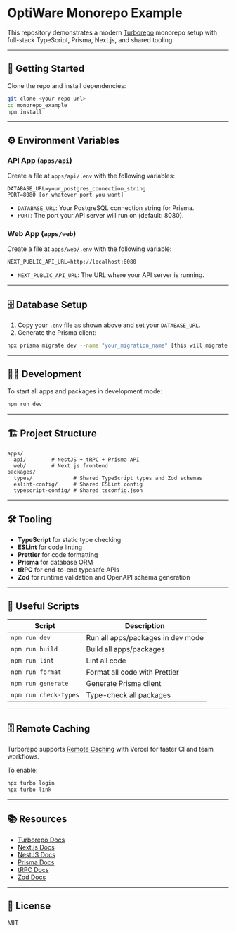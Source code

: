 # OptiWare Monorepo Example

This repository demonstrates a modern [Turborepo](https://turborepo.com/) monorepo setup with full-stack TypeScript, Prisma, Next.js, and shared tooling.

---

## 🚀 Getting Started

Clone the repo and install dependencies:

```sh
git clone <your-repo-url>
cd monorepo_example
npm install
```

---

## ⚙️ Environment Variables

### API App (`apps/api`)

Create a file at `apps/api/.env` with the following variables:

```env
DATABASE_URL=your_postgres_connection_string
PORT=8080 [or whatever port you want]
```

- `DATABASE_URL`: Your PostgreSQL connection string for Prisma.
- `PORT`: The port your API server will run on (default: 8080).

### Web App (`apps/web`)

Create a file at `apps/web/.env` with the following variable:

```env
NEXT_PUBLIC_API_URL=http://localhost:8080
```

- `NEXT_PUBLIC_API_URL`: The URL where your API server is running.

---

## 🗄️ Database Setup

1. Copy your `.env` file as shown above and set your `DATABASE_URL`.
2. Generate the Prisma client:

```sh
npx prisma migrate dev --name "your_migration_name" [this will migrate your db and generate a prisma client for you]
```

---

## 🧑‍💻 Development

To start all apps and packages in development mode:

```sh
npm run dev
```

---

## 🏗️ Project Structure

```
apps/
  api/        # NestJS + tRPC + Prisma API
  web/        # Next.js frontend
packages/
  types/             # Shared TypeScript types and Zod schemas
  eslint-config/     # Shared ESLint config
  typescript-config/ # Shared tsconfig.json
```

---

## 🛠️ Tooling

- **TypeScript** for static type checking
- **ESLint** for code linting
- **Prettier** for code formatting
- **Prisma** for database ORM
- **tRPC** for end-to-end typesafe APIs
- **Zod** for runtime validation and OpenAPI schema generation

---

## 🧩 Useful Scripts

| Script                | Description                       |
| --------------------- | --------------------------------- |
| `npm run dev`         | Run all apps/packages in dev mode |
| `npm run build`       | Build all apps/packages           |
| `npm run lint`        | Lint all code                     |
| `npm run format`      | Format all code with Prettier     |
| `npm run generate`    | Generate Prisma client            |
| `npm run check-types` | Type-check all packages           |

---

## 🗄️ Remote Caching

Turborepo supports [Remote Caching](https://turborepo.com/docs/core-concepts/remote-caching) with Vercel for faster CI and team workflows.

To enable:

```sh
npx turbo login
npx turbo link
```

---

## 📚 Resources

- [Turborepo Docs](https://turborepo.com/docs)
- [Next.js Docs](https://nextjs.org/docs)
- [NestJS Docs](https://docs.nestjs.com/)
- [Prisma Docs](https://www.prisma.io/docs/)
- [tRPC Docs](https://trpc.io/docs)
- [Zod Docs](https://zod.dev/)

---

## 📝 License

MIT
